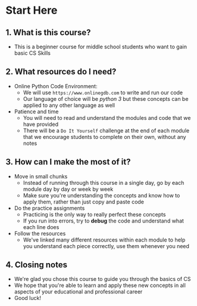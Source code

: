 # Start Here
## 1. What is this course?
- This is a beginner course for middle school students who want to gain basic CS Skills

## 2. What resources do I need?
- Online Python Code Environment:
    - We will use `https://www.onlinegdb.com` to write and run our code
    - Our language of choice will be *python 3* but these concepts can be applied to any other language as well
- Patience and time
    - You will need to read and understand the modules and code that we have provided
    - There will be a `Do It Yourself` challenge at the end of each module that we encourage students to complete on their own, without any notes

## 3. How can I make the most of it?
- Move in small chunks
    - Instead of running through this course in a single day, go by each module day by day or week by week 
    - Make sure you're understanding the concepts and know how to apply them, rather than just copy and paste code
- Do the practice assignments
    - Practicing is the only way to really perfect these concepts
    - If you run into errors, try to **debug** the code and understand what each line does
- Follow the resources
    - We've linked many different resources within each module to help you understand each piece correctly, use them whenever you need
## 4. Closing notes
- We're glad you chose this course to guide you through the basics of CS 
- We hope that you're able to learn and apply these new concepts in all aspects of your educational and professional career
- Good luck! 
